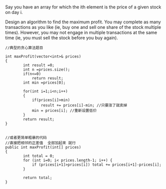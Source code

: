 #
Say you have an array for which the ith element is the price of a given stock on day i.

Design an algorithm to find the maximum profit. 
You may complete as many transactions as you like (ie, buy one and sell one share of the stock multiple times). 
However, you may not engage in multiple transactions at the same time (ie, you must sell the stock before you buy again).


```
//典型的贪心算法题目

int maxProfit(vector<int>& prices)
{
        int result =0;
        int n =prices.size();
        if(n<=0)
            return result;
        int min =prices[0];    
            
        for(int i=1;i<n;i++)
        {
            if(prices[i]>min)
                result += prices[i]-min; //只要涨了就卖掉
            min = prices[i]; //重新设置低价
        }
        return result;
}


//或者更简单粗暴的代码
//直接把相邻的正差值  全部加起来 就行
public int maxProfit(int[] prices)
{
        int total = 0;
		for (int i=0; i< prices.length-1; i++) {
			if (prices[i+1]>prices[i]) total += prices[i+1]-prices[i];
		}

		return total;
}
```